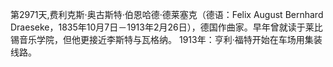 第2971天,费利克斯·奥古斯特·伯恩哈德·德莱塞克（德语：Felix August Bernhard Draeseke，1835年10月7日－1913年2月26日），德国作曲家。早年曾就读于莱比锡音乐学院，但他更接近李斯特与瓦格纳。
1913年：亨利·福特开始在车场用集装线路。